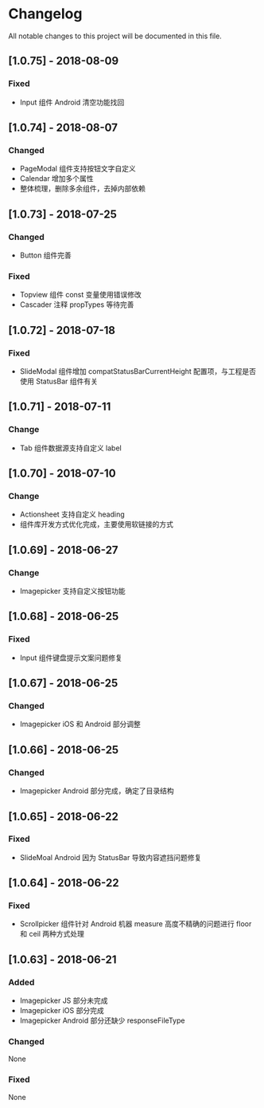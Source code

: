 # Changelog
All notable changes to this project will be documented in this file.


## [1.0.75] - 2018-08-09
### Fixed
- Input 组件 Android 清空功能找回


## [1.0.74] - 2018-08-07
### Changed
- PageModal 组件支持按钮文字自定义
- Calendar 增加多个属性
- 整体梳理，删除多余组件，去掉内部依赖



## [1.0.73] - 2018-07-25
### Changed
- Button 组件完善

### Fixed
- Topview 组件 const 变量使用错误修改
- Cascader 注释 propTypes 等待完善


## [1.0.72] - 2018-07-18
### Fixed
- SlideModal 组件增加 compatStatusBarCurrentHeight 配置项，与工程是否使用 StatusBar 组件有关

## [1.0.71] - 2018-07-11
### Change
- Tab 组件数据源支持自定义 label

## [1.0.70] - 2018-07-10
### Change
- Actionsheet 支持自定义 heading
- 组件库开发方式优化完成，主要使用软链接的方式


## [1.0.69] - 2018-06-27
### Change
- Imagepicker 支持自定义按钮功能


## [1.0.68] - 2018-06-25
### Fixed
- Input 组件键盘提示文案问题修复


## [1.0.67] - 2018-06-25
### Changed
- Imagepicker iOS 和 Android 部分调整


## [1.0.66] - 2018-06-25
### Changed
- Imagepicker Android 部分完成，确定了目录结构


## [1.0.65] - 2018-06-22
### Fixed
- SlideMoal Android 因为 StatusBar 导致内容遮挡问题修复


## [1.0.64] - 2018-06-22
### Fixed
- Scrollpicker 组件针对 Android 机器 measure 高度不精确的问题进行 floor 和 ceil 两种方式处理


## [1.0.63] - 2018-06-21
### Added
- Imagepicker JS 部分未完成
- Imagepicker iOS 部分完成
- Imagepicker Android 部分还缺少 responseFileType

### Changed
None

### Fixed
None



